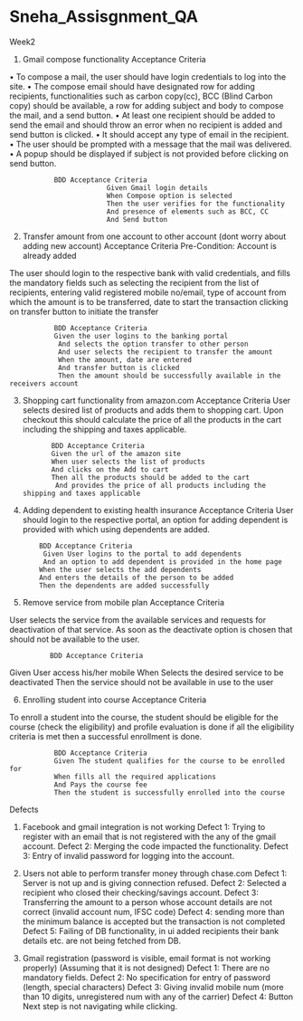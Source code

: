 # Sneha_Assisgnment_QA
Week2

1)	Gmail compose functionality
Acceptance Criteria 

•	To compose a mail, the user should have login credentials to log into the site.
•	The compose email should have designated row for adding recipients, functionalities such as carbon copy(cc), BCC (Blind Carbon copy) should be available, a row for adding subject and body to compose the mail, and a send button.
•	At least one recipient should be added to send the email and should throw an error when no recipient is added and send button is clicked.
•	It should accept any type of email in the recipient.
•	The user should be prompted with a message that the mail was delivered.
•	A popup should be displayed if subject is not provided before clicking on send button.

               BDD Acceptance Criteria
                            Given Gmail login details 
                            When Compose option is selected
                            Then the user verifies for the functionality
                            And presence of elements such as BCC, CC
                            And Send button
               

2)	Transfer amount from one account to other account (dont worry about adding new account)
      Acceptance Criteria 
Pre-Condition: Account is already added

The user should login to the respective bank with valid credentials, and fills the mandatory fields such as selecting the recipient from the list of recipients,  entering valid registered mobile no/email, type of account from which the amount is to be transferred, date to start the transaction clicking on transfer button to initiate the transfer

               BDD Acceptance Criteria
               Given the user logins to the banking portal
                And selects the option transfer to other person
                And user selects the recipient to transfer the amount
                When the amount, date are entered
                And transfer button is clicked
                Then the amount should be successfully available in the receivers account


 
3)	Shopping cart functionality from amazon.com
      Acceptance Criteria
 User selects desired list of products and adds them to shopping cart. Upon checkout this should calculate the price of all the products in the cart including the shipping and taxes applicable.

               BDD Acceptance Criteria
               Given the url of the amazon site
               When user selects the list of products
               And clicks on the Add to cart
               Then all the products should be added to the cart 
                And provides the price of all products including the shipping and taxes applicable




4)	Adding dependent to existing health insurance
     Acceptance Criteria 
User should login to the respective portal, an option for adding dependent is provided with which using dependents are added.

            BDD Acceptance Criteria
             Given User logins to the portal to add dependents
             And an option to add dependent is provided in the home page
            When the user selects the add dependents
            And enters the details of the person to be added
            Then the dependents are added successfully



5)	Remove service from mobile plan
Acceptance Criteria 

User selects the service from the available services and requests for deactivation of that service.
As soon as the deactivate option is chosen that should not be available to the user.

              BDD Acceptance Criteria
Given User access his/her mobile
When Selects the desired service to be deactivated
Then the service should not be available in use to the user

6)	Enrolling student into course
Acceptance Criteria 

To enroll a student into the course, the student should be eligible for the course (check the eligibility) and profile evaluation is done if all the eligibility criteria is met then a successful enrollment is done.

               BDD Acceptance Criteria
               Given The student qualifies for the course to be enrolled for 
               When fills all the required applications
               And Pays the course fee
               Then the student is successfully enrolled into the course

Defects
1)	Facebook and gmail integration is not working
Defect 1: Trying to register with an email that is not registered with the any of the gmail account.
Defect 2: Merging the code impacted the functionality.
Defect 3: Entry of invalid password for logging into the account.

2) Users not able to perform transfer money through chase.com
Defect 1: Server is not up and is giving connection refused.
Defect 2: Selected a recipient who closed their checking/savings account.
Defect 3: Transferring the amount to a person whose account details are not correct (invalid account num, IFSC code)
Defect 4: sending more than the minimum balance is accepted but the transaction is not completed
Defect 5: Failing of DB functionality, in ui added recipients their bank details etc. are not being fetched from DB.

3) Gmail registration (password is visible, email format is not working properly)  (Assuming that it is not designed)
Defect 1: There are no mandatory fields.
Defect 2: No specification for entry of password (length, special characters)
Defect 3: Giving invalid mobile num (more than 10 digits, unregistered num with any of the carrier)
Defect 4: Button Next step is not navigating while clicking.



